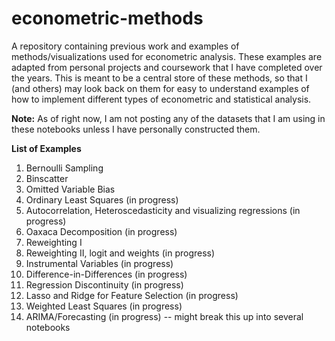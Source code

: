 # econometric-methods

A repository containing previous work and examples of methods/visualizations used for econometric analysis. These examples are adapted from personal projects and coursework that I have completed over the years. This is meant to be a central store of these methods, so that I (and others) may look back on them for easy to understand examples of how to implement different types of econometric and statistical analysis.

**Note:** As of right now, I am not posting any of the datasets that I am using in these notebooks unless I have personally constructed them. 

**List of Examples** 
1. Bernoulli Sampling 
2. Binscatter
3. Omitted Variable Bias
4. Ordinary Least Squares (in progress)
5. Autocorrelation, Heteroscedasticity and visualizing regressions (in progress) 
6. Oaxaca Decomposition (in progress)
7. Reweighting I 
8. Reweighting II, logit and weights (in progress)
9. Instrumental Variables (in progress) 
10. Difference-in-Differences (in progress) 
11. Regression Discontinuity (in progress) 
12. Lasso and Ridge for Feature Selection (in progress) 
13. Weighted Least Squares (in progress) 
14. ARIMA/Forecasting (in progress) -- might break this up into several notebooks

